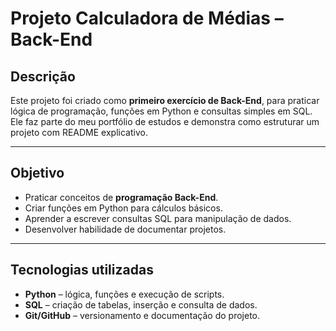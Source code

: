 # Projeto Calculadora de Médias – Back-End

## Descrição
Este projeto foi criado como **primeiro exercício de Back-End**, para praticar lógica de programação, funções em Python e consultas simples em SQL.  
Ele faz parte do meu portfólio de estudos e demonstra como estruturar um projeto com README explicativo.

---

## Objetivo
- Praticar conceitos de **programação Back-End**.  
- Criar funções em Python para cálculos básicos.  
- Aprender a escrever consultas SQL para manipulação de dados.  
- Desenvolver habilidade de documentar projetos.

---

## Tecnologias utilizadas
- **Python** – lógica, funções e execução de scripts.  
- **SQL** – criação de tabelas, inserção e consulta de dados.  
- **Git/GitHub** – versionamento e documentação do projeto.
